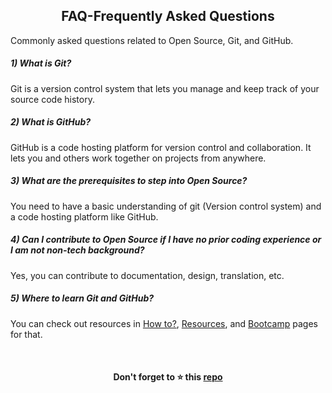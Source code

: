 <h2 align="center">FAQ-Frequently Asked Questions</h2>

Commonly asked questions related to Open Source, Git, and GitHub.

##### 1) What is Git?

Git is a version control system that lets you manage and keep track of your source code history.

##### 2) What is GitHub?

GitHub is a code hosting platform for version control and collaboration. It lets you and others work together on projects from anywhere.

##### 3) What are the prerequisites to step into Open Source?

You need to have a basic understanding of git (Version control system) and a code hosting platform like GitHub.

##### 4) Can I contribute to Open Source if I have no prior coding experience or I am not non-tech background?

Yes, you can contribute to documentation, design, translation, etc.

##### 5) Where to learn Git and GitHub?

You can check out resources in [How to?](How-to/README.md), [Resources](Resources.md), and [Bootcamp](Bootcamp.md) pages for that.

<br>

<h4 align="center">Don't forget to ⭐ this <a href="https://github.com/Pradumnasaraf/open-source-with-pradumna">repo</a></h4>
